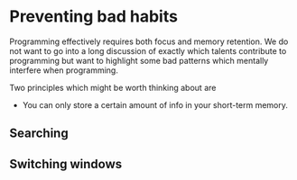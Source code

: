 # Preventing bad habits

Programming effectively requires both focus and memory retention. We do not want to go into a long discussion of exactly which talents contribute to programming but want to highlight some bad patterns which mentally interfere when programming.

Two principles which might be worth thinking about are

- You can only store a certain amount of info in your short-term memory.

## Searching

## Switching windows

